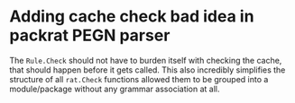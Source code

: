 # Adding cache check bad idea in packrat PEGN parser

The `Rule.Check` should not have to burden itself with checking the cache, that should happen before it gets called. This also incredibly simplifies the structure of all `rat.Check` functions allowed them to be grouped into a module/package without any grammar association at all.
